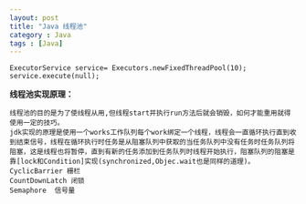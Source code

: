 ```yaml
---
layout: post
title: "Java 线程池"
category : Java
tags : [Java]
---
```


	ExecutorService service= Executors.newFixedThreadPool(10);
    service.execute(null);
**线程池实现原理：**

	线程池的目的是为了使线程从用,但线程start并执行run方法后就会销毁，如何才能重用就得使用一定的技巧。
	jdk实现的原理是使用一个works工作队列每个work绑定一个线程，线程会一直循环执行直到收到结束信号，线程在循环执行时任务是从阻塞队列中获取的当任务队列中没有任务时任务队列将阻塞，这是线程也将暂停，直到有新的任务添加到任务队列时线程开始执行，阻塞队列的阻塞是靠[lock和Condition]实现(synchronized,Objec.wait也是同样的道理)。
	CyclicBarrier 栅栏
	CountDownLatch 闭锁
	Semaphore  信号量
